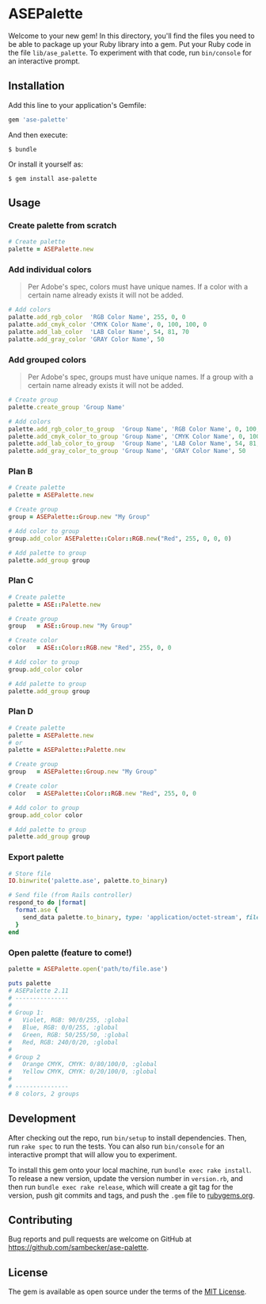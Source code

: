 # ASEPalette

Welcome to your new gem! In this directory, you'll find the files you need to be able to package up your Ruby library into a gem. Put your Ruby code in the file `lib/ase_palette`. To experiment with that code, run `bin/console` for an interactive prompt.

## Installation

Add this line to your application's Gemfile:

```ruby
gem 'ase-palette'
```

And then execute:

    $ bundle

Or install it yourself as:

    $ gem install ase-palette

## Usage

### Create palette from scratch

```ruby
# Create palette
palette = ASEPalette.new
```

### Add individual colors
> Per Adobe's spec, colors must have unique names. If a color with a certain name already exists it will not be added.

```ruby
# Add colors
palatte.add_rgb_color  'RGB Color Name', 255, 0, 0
palatte.add_cmyk_color 'CMYK Color Name', 0, 100, 100, 0
palatte.add_lab_color  'LAB Color Name', 54, 81, 70
palatte.add_gray_color 'GRAY Color Name', 50
```

### Add grouped colors
> Per Adobe's spec, groups must have unique names. If a group with a certain name already exists it will not be added.

```ruby
# Create group
palette.create_group 'Group Name'

# Add colors
palette.add_rgb_color_to_group  'Group Name', 'RGB Color Name', 0, 100, 100, 0
palette.add_cmyk_color_to_group 'Group Name', 'CMYK Color Name', 0, 100, 100, 0
palette.add_lab_color_to_group  'Group Name', 'LAB Color Name', 54, 81, 70
palette.add_gray_color_to_group 'Group Name', 'GRAY Color Name', 50
```

### Plan B

```ruby
# Create palette
palette = ASEPalette.new

# Create group
group = ASEPalette::Group.new "My Group"

# Add color to group
group.add_color ASEPalette::Color::RGB.new("Red", 255, 0, 0, 0)

# Add palette to group
palette.add_group group
```

### Plan C

```ruby
# Create palette
palette = ASE::Palette.new

# Create group
group   = ASE::Group.new "My Group"

# Create color
color   = ASE::Color::RGB.new "Red", 255, 0, 0

# Add color to group
group.add_color color

# Add palette to group
palette.add_group group
```

### Plan D

```ruby
# Create palette
palette = ASEPalette.new
# or
palette = ASEPalette::Palette.new

# Create group
group   = ASEPalette::Group.new "My Group"

# Create color
color   = ASEPalette::Color::RGB.new "Red", 255, 0, 0

# Add color to group
group.add_color color

# Add palette to group
palette.add_group group
```

### Export palette

```ruby
# Store file
IO.binwrite('palette.ase', palette.to_binary)

# Send file (from Rails controller)
respond_to do |format|
  format.ase {
    send_data palette.to_binary, type: 'application/octet-stream', filename: 'palette.ase' 
  }
end
```

### Open palette (feature to come!)

```ruby
palette = ASEPalette.open('path/to/file.ase')

puts palette
# ASEPalette 2.11
# ---------------
#
# Group 1:
#   Violet, RGB: 90/0/255, :global
#   Blue, RGB: 0/0/255, :global
#   Green, RGB: 50/255/50, :global
#   Red, RGB: 240/0/20, :global
#
# Group 2
#   Orange CMYK, CMYK: 0/80/100/0, :global
#   Yellow CMYK, CMYK: 0/20/100/0, :global
#
# ---------------
# 8 colors, 2 groups
```

## Development

After checking out the repo, run `bin/setup` to install dependencies. Then, run `rake spec` to run the tests. You can also run `bin/console` for an interactive prompt that will allow you to experiment.

To install this gem onto your local machine, run `bundle exec rake install`. To release a new version, update the version number in `version.rb`, and then run `bundle exec rake release`, which will create a git tag for the version, push git commits and tags, and push the `.gem` file to [rubygems.org](https://rubygems.org).

## Contributing

Bug reports and pull requests are welcome on GitHub at https://github.com/sambecker/ase-palette.

## License

The gem is available as open source under the terms of the [MIT License](https://opensource.org/licenses/MIT).
